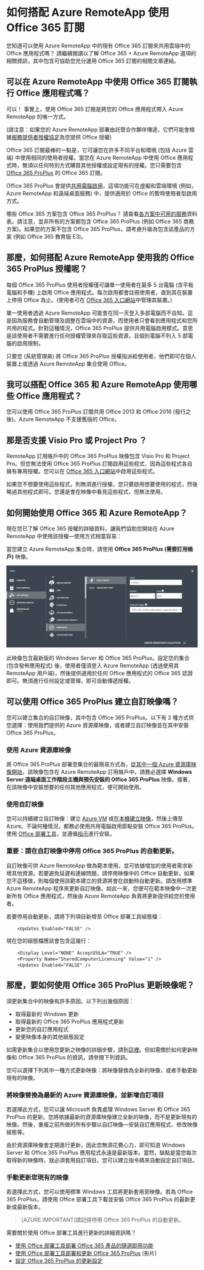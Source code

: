 
<properties 
    pageTitle="如何搭配 Azure RemoteApp 使用 Office 365 訂用帳戶 | Microsoft Azure"
	description="了解如何使用 Azure RemoteApp 中的 Office 365 訂閱共用 Office 應用程式。"
	services="remoteapp"
	documentationCenter="" 
	authors="piotrci" 
	manager="mbaldwin" />

<tags 
    ms.service="remoteapp" 
    ms.workload="compute" 
    ms.tgt_pltfrm="na" 
    ms.devlang="na" 
    ms.topic="article" 
    ms.date="09/24/2015" 
    ms.author="elizapo" />



# 如何搭配 Azure RemoteApp 使用 Office 365 訂閱

您知道可以使用 Azure RemoteApp 中的現有 Office 365 訂閱來共用雲端中的 Office 應用程式嗎？ 請繼續閱讀以了解 Office 365 + Azure RemoteApp 選項的相關資訊，其中包含可協助您充分運用 Office 365 訂閱的相關文章連結。

## 可以在 Azure RemoteApp 中使用 Office 365 訂閱執行 Office 應用程式嗎？

可以！ 事實上，使用 Office 365 訂閱是將您的 Office 應用程式帶入 Azure RemoteApp 的唯一方式。

(請注意：如果您的 Azure RemoteApp 部署由託管合作夥伴傳遞，它們可能會根據[服務提供者授權協定](http://www.microsoft.com/zh-TW/Licensing/licensing-programs/spla-program.aspx)為您提供 Office 授權)


Office 365 訂閱最棒的一點是，它可讓您在許多不同平台和環境 (包括 Azure 雲端) 中使用相同的使用者授權。當您在 Azure RemoteApp 中使用 Office 應用程式時，無須以任何特別方式購買其他授權或設定現有的授權。您只需要包含 [Office 365 ProPlus](https://technet.microsoft.com/library/Gg702619.aspx) 的 Office 365 訂閱。

Office 365 ProPlus 會提供[共用電腦啟用](https://technet.microsoft.com/library/Dn782860.aspx)，這項功能可在虛擬和雲端環境 (例如，Azure RemoteApp 和遠端桌面服務) 中，提供適用於 Office 的暫時使用者型啟用方式。

哪些 Office 365 方案包含 Office 365 ProPlus？ 請查看[各方案中可用的服務](https://technet.microsoft.com/library/office-365-plan-options.aspx)資料表。請注意，並非所有的方案都包含 Office 365 ProPlus (例如 Office 365 商務方案)。如果您的方案不包含 Office 365 ProPlus，請考慮升級為包含該產品的方案 (例如 Office 365 教育版 E3)。

## 那麼，如何搭配 Azure RemoteApp 使用我的 Office 365 ProPlus 授權呢？

每個 Office 365 ProPlus 使用者授權僅可讓單一使用者在最多 5 台電腦 (含平板電腦和手機) 上啟用 Office 應用程式。每次啟用都會註冊使用者，直到其在裝置上停用 Office 為止。(使用者可在 [Office 365 入口網站](https://portal.office365.com/)中管理其裝置。)

單一使用者透過 Azure RemoteApp 可能會在同一天登入多部電腦而不自知。這是因為服務會自動管理及調整在雲端中的資源，而使用者只會看到應用程式和您所共用的程式。針對這種情況，Office 365 ProPlus 提供共用電腦啟用模式。意思是該使用者不需要進行任何授權管理來存取這些資源，且個別電腦不列入 5 部電腦的啟用限制。

只要您 (系統管理員) 將 Office 365 ProPlus 授權指派給使用者，他們即可在個人裝置上或透過 Azure RemoteApp 集合使用 Office。

## 我可以搭配 Office 365 和 Azure RemoteApp 使用哪些 Office 應用程式？

您可以使用 Office 365 ProPlus 訂閱共用 Office 2013 和 Office 2016 (發行之後)。Azure RemoteApp 不支援舊版的 Office。

## 那是否支援 Visio Pro 或 Project Pro ？

RemoteApp 訂用帳戶中的 Office 365 ProPlus 映像包含 Visio Pro 和 Project Pro。但您無法使用 Office 365 ProPlus 訂閱啟用這些程式，因為這些程式各自擁有專用授權。您可以在 [Office 365 入口網站](https://portal.office365.com/)中啟用這些程式。

如果您不想要使用這些程式，則無須進行授權。您只要啟用想要使用的程式，然後略過其他程式即可。您還是會在映像中看見這些程式，但無法使用。

## 如何開始使用 Office 365 和 Azure RemoteApp？

現在您已了解 Office 365 授權的詳細資料，讓我們協助您開始在 Azure RemoteApp 中使用該授權—使用方式相當容易：

當您建立 Azure RemoteApp 集合時，請使用 **Office 365 ProPlus (需要訂用帳戶)** 映像。

![含 Office 365 ProPlus 的 Azure RemoteApp 映像](./media/remoteapp-officesubscription/remoteapp-officeimage.png)


此映像包含最新版的 Windows Server 和 Office 365 ProPlus。設定您的集合 (包含發佈應用程式) 後，使用者僅須登入 Azure RemoteApp (透過使用其 RemoteApp 用戶端)，然後提供適用於任何 Office 應用程式的 Office 365 認證即可。無須進行任何設定或管理，即可自動傳遞授權。

## 可以使用 Office 365 ProPlus 建立自訂映像嗎？

您可以建立集合的自訂映像，其中包含 Office 365 ProPlus。以下有 2 種方式供您選擇：使用我們提供的 Azure 資源庫映像，或者建立自訂映像並在其中安裝 Office 365 ProPlus。

### 使用 Azure 資源庫映像

將 Office 365 ProPlus 部署至集合的最簡易方式為，[從其中一個 Azure 資源庫映像開始](remoteapp-image-on-azurevm.md)，該映像包含在 Azure RemoteApp 訂用帳戶中。請務必選擇 **Windows Server 遠端桌面工作階段主機與預先安裝的 Office 365 ProPlus** 映像。接著，在該映像中安裝想要的任何其他應用程式，便可開始使用。

### 使用自訂映像

您可以持續建立自訂映像：建立 [Azure VM](remoteapp-image-on-azurevm.md) 或[在本機建立映像](remoteapp-create-custom-image.md)，然後上傳至 Azure。不論何種情況，都務必使用共用電腦啟用節點安裝 Office 365 ProPlus。使用 [Office 部署工具](http://blogs.technet.com/b/odsupport/archive/2014/07/11/using-the-office-deployment-tool.aspx)，並遵循[指示](https://technet.microsoft.com/library/Dn782858.aspx)進行安裝。

### 重要：請在自訂映像中停用 Office 365 ProPlus 的自動更新。

自訂映像可供 Azure RemoteApp 做為範本使用，並可依據增加的使用者需求新增其他資源。若要避免延遲和連線問題，請停用映像中的 Office 自動更新。如果您不這樣做，則每個使用該範本建立的資源將會在啟動時自動更新。請改用標準 Azure RemoteApp 程序來更新自訂映像。如此一來，您便可在範本映像中一次更新所有 Office 應用程式，然後由 Azure RemoteApp 負責將更新提供給您的使用者。

若要停用自動更新，請將下列項目新增至 Office 部署工具組態檔：

		<Updates Enabled="FALSE" />

現在您的組態檔應該會包含這幾行：
	
		<Display Level="NONE" AcceptEULA="TRUE" />
		<Property Name="SharedComputerLicensing" Value="1" />
		<Updates Enabled="FALSE" />

## 那麼，要如何使用 Office 365 ProPlus 更新映像呢？

須更新集合中的映像有許多原因。以下列出幾個原因：

- 取得最新的 Windows 更新 
- 取得最新的 Office 365 ProPlus 應用程式更新
- 更新您的自訂應用程式
- 變更映像本身的其他組態設定

如需更新集合以使用您更新之映像的詳細步驟，請到[這裡](remoteapp-update.md)。但如需關於如何更新映像和 Office 365 ProPlus 的資訊，請參閱下列資訊。

您可以選擇下列其中一種方式更新映像：將映像替換為全新的映像，或者手動更新現有的映像。

### 將映像替換為最新的 Azure 資源庫映像，並新增自訂項目
若選擇此方式，您可以讓 Microsoft 負責處理 Windows Server 和 Office 365 ProPlus 的更新。您將依據最新的資源庫映像建立全新的映像，而不是更新現有的映像。然後，重複之前所做的所有步驟以自訂映像—安裝自訂應用程式、修改映像組態等。

由於資源庫映像會定期進行更新，因此您無須花費心力，即可知道 Windows Server 和 Office 365 ProPlus 應用程式永遠是最新版本。當然，缺點是當您每次取得新的映像時，就必須套用自訂項目。您可以建立指令碼來自動設定自訂項目。

### 手動更新您現有的映像

若選擇此方式，您可以使用標準 Windows 工具將更新套用至映像。若為 Office 365 ProPlus，請使用 Office 部署工具下載並安裝 Office 365 ProPlus 的最新更新或最新版本。

> [AZURE.IMPORTANT]請記得停用 Office 365 ProPlus 的自動更新。

需要關於使用 Office 部署工具進行更新的詳細資訊嗎？

- [使用 Office 部署工具部署 Office 365 產品的隨選即用功能](https://technet.microsoft.com/library/JJ219423.aspx)
- [使用 Office 部署工具部署和更新 Office 365 ProPlus](https://channel9.msdn.com/Events/Ignite/2015/BRK3168) (影片)
- [設定 Office 365 ProPlus 的更新設定](https://technet.microsoft.com/library/dn761708.aspx)

<!---HONumber=Oct15_HO3-->